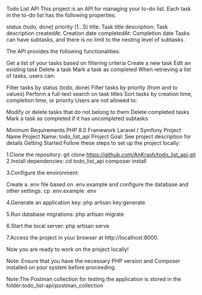 Todo List API
This project is an API for managing your to-do list. Each task in the to-do list has the following properties:

status (todo, done)
priority (1...5)
title: Task title
description: Task description
createdAt: Creation date
completedAt: Completion date
Tasks can have subtasks, and there is no limit to the nesting level of subtasks.

The API provides the following functionalities:

Get a list of your tasks based on filtering criteria
Create a new task
Edit an existing task
Delete a task
Mark a task as completed
When retrieving a list of tasks, users can:

Filter tasks by status (todo, done)
Filter tasks by priority (from and to values)
Perform a full-text search on task titles
Sort tasks by creation time, completion time, or priority
Users are not allowed to:

Modify or delete tasks that do not belong to them
Delete completed tasks
Mark a task as completed if it has uncompleted subtasks

Minimum Requirements
PHP 8.0
Framework
Laravel / Symfony
Project Name
Project Name: todo_list_api
Project Goal: See project description for details
Getting Started
Follow these steps to set up the project locally:

1.Clone the repository:  git clone https://github.com/AnKrash/todo_list_api.git
2.Install dependencies: cd todo_list_api
composer install

3.Configure the environment:

Create a .env file based on .env.example and configure the database and other settings:
cp .env.example .env

4.Generate an application key: php artisan key:generate

5.Run database migrations: php artisan migrate

6.Start the local server: php artisan serve

7.Access the project in your browser at http://localhost:8000.

Now you are ready to work on the project locally!

Note: Ensure that you have the necessary PHP version and Composer installed on your system before proceeding.

Note:The Postman collection for testing the application is stored in the folder:todo_list-api/postman_collection
